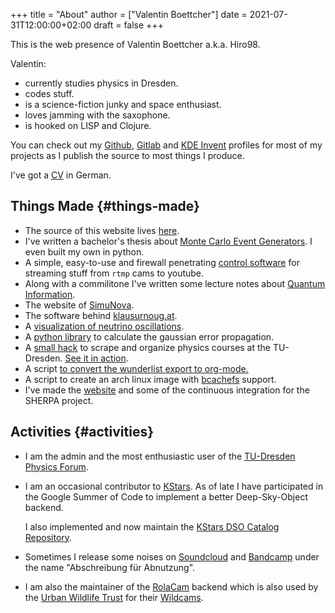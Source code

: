 +++
title = "About"
author = ["Valentin Boettcher"]
date = 2021-07-31T12:00:00+02:00
draft = false
+++

This is the web presence of Valentin Boettcher a.k.a. Hiro98.

Valentin:

-   currently studies physics in Dresden.
-   codes stuff.
-   is a science-fiction junky and space enthusiast.
-   loves jamming with the saxophone.
-   is hooked on LISP and Clojure.

You can check out my [Github](https://github.com/vale981), [Gitlab](https://gitlab.com/vale9811/) and [KDE Invent](https://invent.kde.org/vboettcher/) profiles for most
of my projects as I publish the source to most things I produce.

I've got a [CV](/docs/cv_ger.pdf) in German.


## Things Made {#things-made}

-   The source of this website lives [here](https://github.com/vale981/website).
-   I've written a bachelor's thesis about [Monte Carlo Event
    Generators](https://github.com/vale981/bachelor%5Fthesis).
    I even built my own in python.
-   A simple, easy-to-use and firewall penetrating [control software](https://gitlab.com/vale9811/doccam-pi) for
    streaming stuff from `rtmp` cams to youtube.
-   Along with a commilitone I've written some lecture notes about
    [Quantum Information](https://gitlab.hrz.tu-chemnitz.de/strunz/skript-quanteninformation).
-   The website of [SimuNova](https://simunova.com/).
-   The software behind [klausurnoug.at](https://klausurnoug.at).
-   A [visualization of neutrino oscillations](https://protagon.space/stuff/neutrino%5Foscillations/).
-   A [python library](https://github.com/vale981/SecondaryValue) to calculate the gaussian error propagation.
-   A [small hack](https://github.com/vale981/vertiefungs%5Fscraper) to scrape and organize physics courses at the
    TU-Dresden. [See it in action](https://protagon.space/stuff/vertiefungs%5Fscraper/).
-   A script [to convert the wunderlist export to org-mode.](https://github.com/vale981/wunderlist-to-org)
-   A script to create an arch linux image with [bcachefs](https://github.com/vale981/archiso-bcachefs) support.
-   I've made the [website](https://sherpa-team.gitlab.io/) and some of the continuous integration for the
    SHERPA project.


## Activities {#activities}

-   I am the admin and the most enthusiastic user of the [TU-Dresden
    Physics Forum](https://physik.protagon.space).
-   I am an occasional contributor to [KStars](https://invent.kde.org/education/kstars). As of late I have
    participated in the Google Summer of Code to implement a better
    Deep-Sky-Object backend.

    I also implemented and now maintain the [KStars DSO Catalog
    Repository](https://invent.kde.org/vboettcher/kstars-catalogs).
-   Sometimes I release some noises on [Soundcloud](https://soundcloud.com/the%5Fdj%5Fc) and [Bandcamp](https://afa-music.bandcamp.com/) under the
    name "Abschreibung für Abnutzung".
-   I am also the maintainer of the [RolaCam](https://www.doc.govt.nz/nature/) backend which is also used
    by the [Urban Wildlife Trust](https://www.urbanwildlifetrust.org/portfolio/live-cam/) for their [Wildcams](https://www.youtube.com/channel/UCLizlM6gpaVHTKPo7spoqlA).